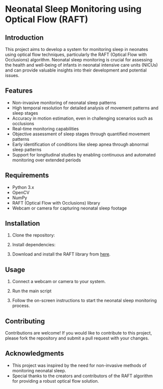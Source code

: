 # Neonatal Sleep Monitoring using Optical Flow (RAFT)

## Introduction

This project aims to develop a system for monitoring sleep in neonates using optical flow techniques, particularly the RAFT (Optical Flow with Occlusions) algorithm. Neonatal sleep monitoring is crucial for assessing the health and well-being of infants in neonatal intensive care units (NICUs) and can provide valuable insights into their development and potential issues.

## Features

- Non-invasive monitoring of neonatal sleep patterns
- High temporal resolution for detailed analysis of movement patterns and sleep stages
- Accuracy in motion estimation, even in challenging scenarios such as occlusions
- Real-time monitoring capabilities
- Objective assessment of sleep stages through quantified movement patterns
- Early identification of conditions like sleep apnea through abnormal sleep patterns
- Support for longitudinal studies by enabling continuous and automated monitoring over extended periods

## Requirements

- Python 3.x
- OpenCV
- NumPy
- RAFT (Optical Flow with Occlusions) library
- Webcam or camera for capturing neonatal sleep footage

## Installation

1. Clone the repository:


2. Install dependencies:


3. Download and install the RAFT library from [here](https://github.com/princeton-vl/RAFT).

## Usage

1. Connect a webcam or camera to your system.

2. Run the main script


3. Follow the on-screen instructions to start the neonatal sleep monitoring process.

## Contributing

Contributions are welcome! If you would like to contribute to this project, please fork the repository and submit a pull request with your changes.


## Acknowledgments

- This project was inspired by the need for non-invasive methods of monitoring neonatal sleep.
- Special thanks to the creators and contributors of the RAFT algorithm for providing a robust optical flow solution.

